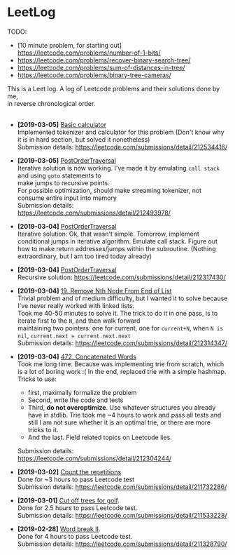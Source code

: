# LeetLog 

TODO: 
* [10 minute problem, for starting out] https://leetcode.com/problems/number-of-1-bits/
* https://leetcode.com/problems/recover-binary-search-tree/  
* https://leetcode.com/problems/sum-of-distances-in-tree/
* https://leetcode.com/problems/binary-tree-cameras/

This is a Leet log. A log of Leetcode problems and their solutions done by me, </br>
in reverse chronological order. </br>
</br>
* **[2019-03-05]** [Basic calculator](https://leetcode.com/problems/basic-calculator/)</br>
  Implemented tokenizer and calculator for this problem (Don't know why it is in hard section, but solved it nonetheless)</br>
  Submission details: https://leetcode.com/submissions/detail/212534416/

* **[2019-03-05]** [PostOrderTraversal](https://leetcode.com/problems/binary-tree-postorder-traversal/)</br>
  Iterative solution is now working. I've made it by emulating `call stack` and using `goto` statements to </br>
  make jumps to recursive points. </br>
  For possible optimization, should make streaming tokenizer, not consume entire input into memory</br>
  Submission details: https://leetcode.com/submissions/detail/212493978/</br>
  
* **[2019-03-04]** [PostOrderTraversal](https://leetcode.com/problems/binary-tree-postorder-traversal/)</br>
  Iterative solution: Ok, that wasn't simple. Tomorrow, implement conditional jumps in iterative algorithm.
  Emulate call stack. Figure out how to make return addresses/jumps within the subroutine. 
  (Nothing extraordinary, but I am too tired today already)
  
* **[2019-03-04]** [PostOrderTraversal](https://leetcode.com/problems/binary-tree-postorder-traversal/)</br>
  Recursive solution: https://leetcode.com/submissions/detail/212317430/
* **[2019-03-04]**   [19. Remove Nth Node From End of List](https://leetcode.com/problems/remove-nth-node-from-end-of-list/)</br>
  Trivial problem and of medium difficulty, but I wanted it to solve because I've never really worked with linked lists. </br>
  Took me 40-50 minutes to solve it. The trick to do it in one pass, is to iterate first to the `N`, and then walk forward </br>
  maintaining two pointers: one for current, one for `current+N`, when `N is nil`, `current.next = current.next.next` </br>
  Submission details: https://leetcode.com/submissions/detail/212314347/ </br>
  
  
* **[2019-03-04]**   [472. Concatenated Words](https://leetcode.com/problems/concatenated-words/) </br>
  Took me long time. Because was implementing trie from scratch, which is a lot of boring work :( 
  In the end, replaced trie with a simple hashmap. Tricks to use: 
  * first, maximally formalize the problem 
  * Second, write the code and tests
  * Third, **do not overoptimize**. Use whatever structures you already have in stdlib. Trie took me ~4 hours 
    to work and pass all tests and still I am not sure whether it is an optimal trie, or there are more 
    tricks to it.
  * And the last. Field related topics on Leetcode lies. 
  
  Submission details: https://leetcode.com/submissions/detail/212304244/
  
* **[2019-03-02]**   [Count the repetitions](https://leetcode.com/problems/count-the-repetitions/) </br>
  Done for ~3 hours to pass Leetcode test</br>
  Submission details: https://leetcode.com/submissions/detail/211732286/ </br>
* **[2019-03-01]**   [Cut off trees for golf](https://leetcode.com/problems/cut-off-trees-for-golf-event/). </br>
  Done for 2.5 hours to pass Leetcode test. </br>
  Submission details: https://leetcode.com/submissions/detail/211533228/ </br>
* **[2019-02-28]**  [Word break II](https://leetcode.com/problems/word-break-ii/). </br>
  Done for 4 hours to pass Leetcode test. </br>
  Submission details: https://leetcode.com/submissions/detail/211328790/ </br>
  

